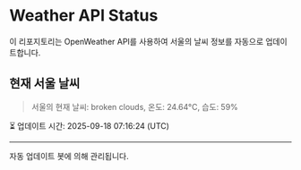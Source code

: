 
# Weather API Status

이 리포지토리는 OpenWeather API를 사용하여 서울의 날씨 정보를 자동으로 업데이트합니다.

## 현재 서울 날씨
> 서울의 현재 날씨: broken clouds, 온도: 24.64°C, 습도: 59%

⏳ 업데이트 시간: 2025-09-18 07:16:24 (UTC)

---
자동 업데이트 봇에 의해 관리됩니다.
